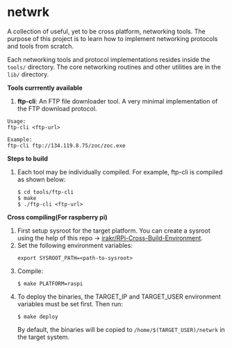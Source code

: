 # netwrk
A collection of useful, yet to be cross platform, networking tools.
The purpose of this project is to learn how to implement networking protocols and tools from scratch.

Each networking tools and protocol implementations resides inside the `tools/` directory.
The core networking routines and other utilities are in the `lib/` directory.

**Tools currrently available**

1. **ftp-cli**: An FTP file downloader tool. A very minimal implementation of the FTP download protocol.
```
Usage:
ftp-cli <ftp-url>

Example:
ftp-cli ftp://134.119.8.75/zoc/zoc.exe
```

**Steps to build**

1. Each tool may be individually compiled. For example, ftp-cli is compiled as shown below: 
   ```
   $ cd tools/ftp-cli
   $ make
   $ ./ftp-cli <ftp-url>
   ```

**Cross compiling(For raspberry pi)**

1. First setup sysroot for the target platform. You can create a sysroot using the help of this repo ->
   [irakr/RPi-Cross-Build-Environment](https://github.com/irakr/RPi-Cross-Build-Environment).
2. Set the following environment variables:  
   ```
   export SYSROOT_PATH=<path-to-sysroot>
   ```
3. Compile:
   ```
   $ make PLATFORM=raspi
   ```
4. To deploy the binaries, the TARGET_IP and TARGET_USER environment variables must be set first. Then run:
   ```
   $ make deploy
   ```
   By default, the binaries will be copied to `/home/$(TARGET_USER)/netwrk` in the target system.

